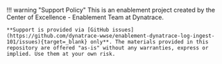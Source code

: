 !!! warning "Support Policy"
    This is an enablement project created by the Center of Excellence - Enablement Team at Dynatrace.

    **Support is provided via [GitHub issues](https://github.com/dynatrace-wwse/enablement-dynatrace-log-ingest-101/issues){target=_blank} only**. The materials provided in this repository are offered "as-is" without any warranties, express or implied. Use them at your own risk.
